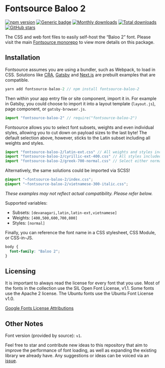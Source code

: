 # Fontsource Baloo 2

[![npm version](https://badge.fury.io/js/fontsource-baloo-2.svg)](https://www.npmjs.com/package/fontsource-baloo-2) [![Generic badge](https://img.shields.io/badge/fontsource-passing-brightgreen)](https://github.com/DecliningLotus/fontsource) [![Monthly downloads](https://badgen.net/npm/dm/fontsource-baloo-2)](https://github.com/DecliningLotus/fontsource) [![Total downloads](https://badgen.net/npm/dt/fontsource-baloo-2)](https://github.com/DecliningLotus/fontsource) [![GitHub stars](https://img.shields.io/github/stars/DecliningLotus/fontsource.svg?style=social&label=Star)](https://GitHub.com/DecliningLotus/fontsource/stargazers/)

The CSS and web font files to easily self-host the “Baloo 2” font. Please visit the main [Fontsource monorepo](https://github.com/DecliningLotus/fontsource) to view more details on this package.

## Installation

Fontsource assumes you are using a bundler, such as Webpack, to load in CSS. Solutions like [CRA](https://create-react-app.dev/), [Gatsby](https://www.gatsbyjs.org/) and [Next.js](https://nextjs.org/) are prebuilt examples that are compatible.

```javascript
yarn add fontsource-baloo-2 // npm install fontsource-baloo-2
```

Then within your app entry file or site component, import it in. For example in Gatsby, you could choose to import it into a layout template (`layout.js`), page component, or `gatsby-browser.js`.

```javascript
import "fontsource-baloo-2" // require("fontsource-baloo-2")
```

Fontsource allows you to select font subsets, weights and even individual styles, allowing you to cut down on payload sizes to the last byte! The default selection above, however, sticks to the Latin subset including all weights and styles.

```javascript
import "fontsource-baloo-2/latin-ext.css" // All weights and styles included.
import "fontsource-baloo-2/cyrillic-ext-400.css" // All styles included.
import "fontsource-baloo-2/greek-700-normal.css" // Select either normal or italic.
```

Alternatively, the same solutions could be imported via SCSS!

```scss
@import "~fontsource-baloo-2/index.css";
@import "~fontsource-baloo-2/vietnamese-300-italic.css";
```

_These examples may not reflect actual compatibility. Please refer below._

Supported variables:

- Subsets: `[devanagari,latin,latin-ext,vietnamese]`
- Weights: `[400,500,600,700,800]`
- Styles: `[normal]`

Finally, you can reference the font name in a CSS stylesheet, CSS Module, or CSS-in-JS.

```css
body {
  font-family: "Baloo 2";
}
```

## Licensing

It is important to always read the license for every font that you use.
Most of the fonts in the collection use the SIL Open Font License, v1.1. Some fonts use the Apache 2 license. The Ubuntu fonts use the Ubuntu Font License v1.0.

[Google Fonts License Attributions](https://fonts.google.com/attribution)

## Other Notes

Font version (provided by source): `v1`.

Feel free to star and contribute new ideas to this repository that aim to improve the performance of font loading, as well as expanding the existing library we already have. Any suggestions or ideas can be voiced via an [issue](https://github.com/DecliningLotus/fontsource/issues).
